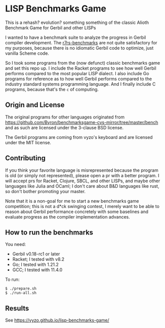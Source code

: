 # LISP Benchmarks Game
This is a rehash? evolution? something something of the classic
Alioth Benchmark Game for Gerbil and other LISPs

I wanted to have a benchmark suite to analyze the progress in Gerbil
compiler development. The
[r7rs-benchmarks](https://vyzo.github.io/r7rs-benchmarks/) are not
quite satisfactory for my purposes, because there is no idiomatic
Gerbil code to optimize, just vanilla Scheme code.

So I took some programs from the (now defunct) classic benchmarks game
and set this repo up. I include the Racket programs to see how well
Gerbil performs compared to the most popular LISP dialect. I also
include Go programs for reference as to how well Gerbil performs
compared to the industry standard systems programming language. And I
finally include C programs, because that's the `c` of computing.

## Origin and License

The original programs for other languages originated from
https://github.com/Byron/benchmarksgame-cvs-mirror/tree/master/bench
and as such are licensed under the 3-clause BSD license.

The Gerbil programs are coming from vyzo's keyboard and are licensed
under the MIT license.

## Contributing
If you think your favorite language is misrepresented because the
program is old (or simply not represented), please open a pr with a
better program. I will accept prs for Racket, Clojure, SBCL, and other
LISPs, and maybe other languages like Julia and OCaml; I don't care
about B&D languages like rust, so don't bother promoting your master.

Note that it is a non-goal for me to start a new benchmarks game
competition; this is not a d*ck swinging contest, I merely want to be
able to reason about Gerbil performance concretely with some
baselines and evaluate progress as the compiler implementation advances.

## How to run the benchmarks
You need:
- Gerbil v0.18-rc1 or later
- Racket; I tested with v8.2
- Go; I tested with 1.21.2
- GCC; I tested with 11.4.0

To run:
```shell
$ ./prepare.sh
$ ./run-all.sh
```

## Results

See https://vyzo.github.io/lisp-benchmarks-game/
